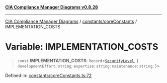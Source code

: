 [**CIA Compliance Manager Diagrams v0.8.28**](../../../README.md)

***

[CIA Compliance Manager Diagrams](../../../modules.md) / [constants/coreConstants](../README.md) / IMPLEMENTATION\_COSTS

# Variable: IMPLEMENTATION\_COSTS

> `const` **IMPLEMENTATION\_COSTS**: `Record`\<[`SecurityLevel`](../../../types/cia/type-aliases/SecurityLevel.md), \{ `developmentEffort`: `string`; `expertise`: `string`; `maintenance`: `string`; \}\>

Defined in: [constants/coreConstants.ts:72](https://github.com/Hack23/cia-compliance-manager/blob/7619f76b35999bc4eb3f6ff6c1e77c13be78f250/src/constants/coreConstants.ts#L72)
